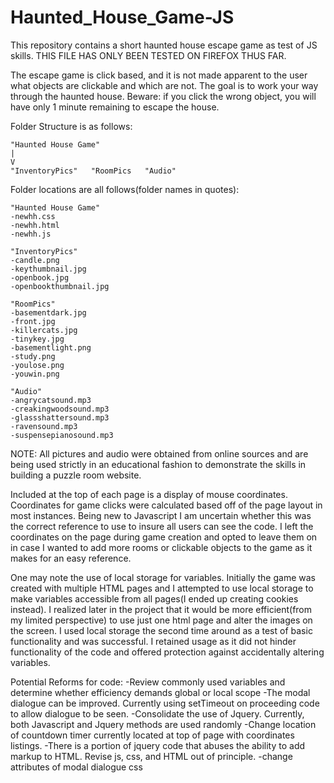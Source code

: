 # Haunted_House_Game-JS
This repository contains a short haunted house escape game as test of JS skills. THIS FILE HAS ONLY BEEN TESTED ON FIREFOX THUS FAR.

The escape game is click based, and it is not made apparent to the user what objects are clickable and which are not. The goal is to work your way through the haunted house. Beware: if you click the wrong object, you will have only 1 minute remaining to escape the house.

Folder Structure is as follows:
```
"Haunted House Game"
|
V
"InventoryPics"   "RoomPics   "Audio"
```

Folder locations are all follows(folder names in quotes):
```
"Haunted House Game"
-newhh.css
-newhh.html
-newhh.js

"InventoryPics"
-candle.png
-keythumbnail.jpg
-openbook.jpg
-openbookthumbnail.jpg

"RoomPics"
-basementdark.jpg
-front.jpg
-killercats.jpg
-tinykey.jpg
-basementlight.png
-study.png
-youlose.png
-youwin.png

"Audio"
-angrycatsound.mp3
-creakingwoodsound.mp3
-glassshattersound.mp3
-ravensound.mp3
-suspensepianosound.mp3
```

NOTE: All pictures and audio were obtained from online sources and are being used strictly in an educational fashion to demonstrate the skills in building a puzzle room website.

Included at the top of each page is a display of mouse coordinates.  Coordinates for game clicks were calculated based off of the page layout in most instances.  Being new to Javascript I am uncertain whether this was the correct reference to use to insure all users can see the code.  I left the coordinates on the page during game creation and opted to leave them on in case I wanted to add more rooms or clickable objects to the game as it makes for an easy reference.

One may note the use of local storage for variables.  Initially the game was created with multiple HTML pages and I attempted to use local storage to make variables accessible from all pages(I ended up creating cookies instead).  I realized later in the project that it would be more efficient(from my limited perspective) to use just one html page and alter the images on the screen. I used local storage the second time around as a test of basic functionality and was successful.  I retained usage as it did not hinder functionality of the code and offered protection against accidentally altering variables.

Potential Reforms for code:
-Review commonly used variables and determine whether efficiency demands global or local scope
-The modal dialogue can be improved.  Currently using setTimeout on proceeding code to allow dialogue to be seen.
-Consolidate the use of Jquery.  Currently, both Javascript and Jquery methods are used randomly
-Change location of countdown timer currently located at top of page with coordinates listings.
-There is a portion of jquery code that abuses the ability to add markup to HTML. Revise js, css, and HTML out of principle.
-change attributes of modal dialogue css
